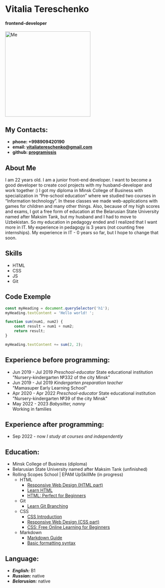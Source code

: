 # Vitalia Tereschenko

#### frontend-developer

<img src="https://user-images.githubusercontent.com/111791187/213113900-eeb35800-c832-4098-894b-bcd2181836bd.png" alt="Me" width="275">

## My Contacts:

- **phone: +998909420190**
- **email: <vitaliatereschenko@gmail.com>**
- **github: [programissis](https://github.com/programissis)**

## About Me

I am 22 years old. I am a junior front-end developer. I want to become a good developer to create cool projects with my husband-developer and work together :) I got my diploma in Minsk College of Business with specialization in “Pre-school education” where we studied two courses in “Information technology”. In these classes we made web-applications with games for children and many other things. Also, because of my high scores and exams, I got a free form of education at the Belarusian State University named after Maksim Tank, but my husband and I had to move to Uzbekistan. So my education in pedagogy ended and I realized that I want more in IT. My experience in pedagogy is 3 years (not counting free internships). My experience in IT - 0 years so far, but I hope to change that soon.

## Skills

- HTML
- CSS
- JS
- Git

## Code Exemple

```js
const myHeading = document.querySelector('h1');
myHeading.textContent = 'Hello world! ';

function sum(num1, num2) {
    const result = num1 + num2;
    return result;
}

myHeading.textContent += sum(2, 2);
```

## Experience before programming:

- Jun 2019 - Jul 2019 *Preschool-educator* State educational institution<br>
  "Nursery-kindergarten №332 of the city Minsk"
- Jun 2019 - Jul 2019 *Kindergarten preparation teacher*<br> 
  "Mamasuper Early Learning School"
- Apr 2020 - Apr 2022 *Preschool-educator* State educational institution<br> 
  "Nursery-kindergarten №39 of the city Minsk"
- May 2022 - 2023 *Babysitter, nanny*<br> 
  Working in families

## Experience after programming:

- Sep 2022 - now *I study at courses and independently*

## Education:

- Minsk College of Business (diploma)
- Belarusian State University named after Maksim Tank (unfinished)
- Rolling Scopes School | EPAM UpSkillMe (in progress)
  - HTML
    - [Responsive Web Design (HTML part)](https://www.freecodecamp.org/learn/2022/responsive-web-design/)
    - [Learn HTML](https://www.codecademy.com/learn/learn-html)
    - [HTML: Perfect for Beginners](https://code-basics.com/languages/html)
  - Git
    - [Learn Git Branching](https://learngitbranching.js.org/)
  - CSS
    - [CSS Introduction](https://www.w3schools.com/css/css_intro.asp)
    - [Responsive Web Design (CSS part)](https://www.freecodecamp.org/learn/2022/responsive-web-design/)
    - [CSS: Free Online Learning for Beginners](https://code-basics.com/languages/css)
  - Markdown
    - [Markdown Guide](https://www.markdownguide.org/)
    - [Basic formatting syntax](https://docs.github.com/en/get-started/writing-on-github/getting-started-with-writing-and-formatting-on-github/basic-writing-and-formatting-syntax)

## Language:

- ***English:*** B1
- ***Russian:*** native
- ***Belarusian:*** native
